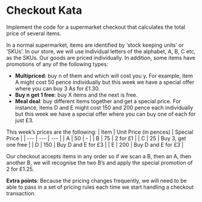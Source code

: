 # Checkout Kata

Implement the code for a supermarket checkout that calculates the total price of several items.

In a normal supermarket, items are identified by ‘stock keeping units’ or ‘SKUs’. In our store, we
will use individual letters of the alphabet, A, B, C etc, as the SKUs. Our goods are priced
individually. In addition, some items have promotions of any of the following types:

- **Multipriced**: buy n of them and which will cost you y. For example, item A might cost 50 pence
  individually but this week we have a special offer where you can buy 3 As for £1.30.
- **Buy n get 1 free**: buy X items and the next is free.
- **Meal deal**: buy different items together and get a special price. For instance, items D and E
  might cost 150 and 200 pence each individually but this week we have a special offer where you can
  buy one of each for just £3.

This week’s prices are the following:
| Item | Unit Price (in pences) | Special Price |
| --- | --- | --- |
| A | 50 | - |
| B | 75 | 2 for £1 |
| C | 25 | Buy 3, get one free |
| D | 150 | Buy D and E for £3 |
| E | 200 | Buy D and E for £3 |

Our checkout accepts items in any order so if we scan a B, then an A, then another B, we will
recognise the two B’s and apply the special promotion of 2 for £1.25.

**Extra points**: Because the pricing changes frequently, we will need to be able to pass in a set
of pricing rules each time we start handling a checkout transaction.
